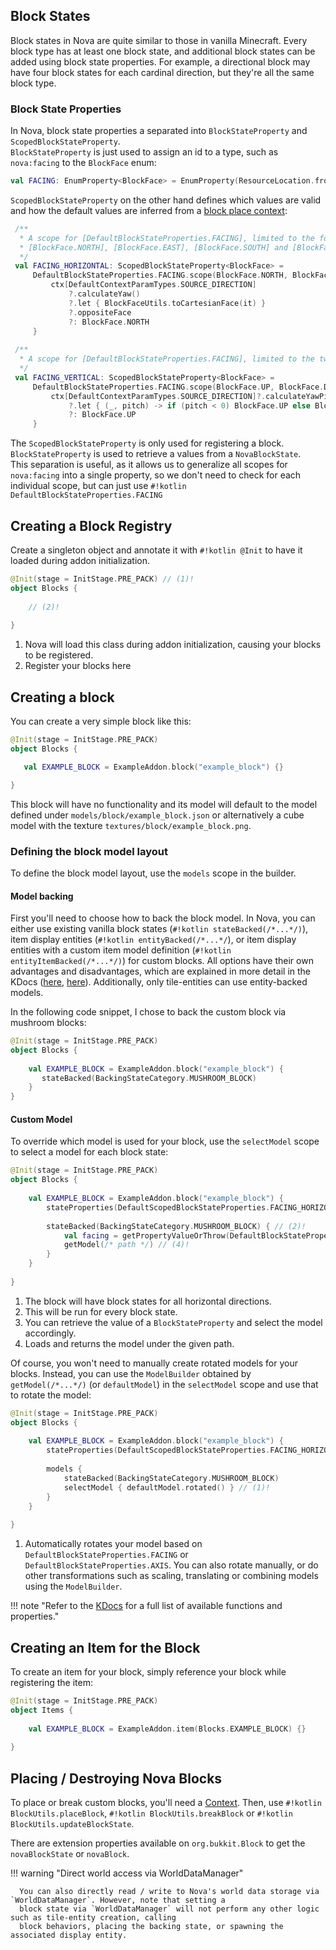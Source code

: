 ## Block States

Block states in Nova are quite similar to those in vanilla Minecraft. Every block type has at least one block state,
and additional block states can be added using block state properties. For example, a directional block may have four
block states for each cardinal direction, but they're all the same block type.

### Block State Properties

In Nova, block state properties a separated into `BlockStateProperty` and `ScopedBlockStateProperty`.  
`BlockStateProperty` is just used to assign an id to a type, such as `nova:facing` to the `BlockFace` enum:

```kotlin title="DefaultBlockStateProperties.kt"
val FACING: EnumProperty<BlockFace> = EnumProperty(ResourceLocation.fromNamespaceAndPath("nova", "facing"))
```

`ScopedBlockStateProperty` on the other hand defines which values are valid and how the default values are inferred
from a [block place context](../contexts.md):

```kotlin title="DefaultScopedBlockStateProperties.kt"
 /**
  * A scope for [DefaultBlockStateProperties.FACING], limited to the four horizontal directions
  * [BlockFace.NORTH], [BlockFace.EAST], [BlockFace.SOUTH] and [BlockFace.WEST].
  */
 val FACING_HORIZONTAL: ScopedBlockStateProperty<BlockFace> =
     DefaultBlockStateProperties.FACING.scope(BlockFace.NORTH, BlockFace.EAST, BlockFace.SOUTH, BlockFace.WEST) { ctx ->
         ctx[DefaultContextParamTypes.SOURCE_DIRECTION]
             ?.calculateYaw()
             ?.let { BlockFaceUtils.toCartesianFace(it) }
             ?.oppositeFace
             ?: BlockFace.NORTH
     }
 
 /**
  * A scope for [DefaultBlockStateProperties.FACING], limited to the two vertical directions [BlockFace.UP] and [BlockFace.DOWN].
  */
 val FACING_VERTICAL: ScopedBlockStateProperty<BlockFace> =
     DefaultBlockStateProperties.FACING.scope(BlockFace.UP, BlockFace.DOWN) { ctx ->
         ctx[DefaultContextParamTypes.SOURCE_DIRECTION]?.calculateYawPitch()
             ?.let { (_, pitch) -> if (pitch < 0) BlockFace.UP else BlockFace.DOWN }
             ?: BlockFace.UP
     }
```

The `ScopedBlockStateProperty` is only used for registering a block.
`BlockStateProperty` is used to retrieve a values from a `NovaBlockState`.  
This separation is useful, as it allows us to generalize all scopes for `nova:facing` into a single property, so we don't
need to check for each individual scope, but can just use `#!kotlin DefaultBlockStateProperties.FACING`

## Creating a Block Registry

Create a singleton object and annotate it with `#!kotlin @Init` to have it loaded during addon initialization.

```kotlin
@Init(stage = InitStage.PRE_PACK) // (1)!
object Blocks {
    
    // (2)!
    
}
```

1. Nova will load this class during addon initialization, causing your blocks to be registered.
2. Register your blocks here

## Creating a block

You can create a very simple block like this:

```kotlin
@Init(stage = InitStage.PRE_PACK)
object Blocks {

   val EXAMPLE_BLOCK = ExampleAddon.block("example_block") {}

}
```

This block will have no functionality and its model will default to the model defined under
`models/block/example_block.json` or alternatively a cube model with the texture `textures/block/example_block.png`.

### Defining the block model layout

To define the block model layout, use the `models` scope in the builder.

#### Model backing

First you'll need to choose how to back the block model. In Nova, you can either use existing vanilla block states
(`#!kotlin stateBacked(/*...*/)`), item display entities (`#!kotlin entityBacked(/*...*/`), or item display entities
with a custom item model definition (`#!kotlin entityItemBacked(/*...*/)`) for custom blocks.
All options have their own advantages and disadvantages, which are explained in more detail in the KDocs
([here](https://nova.dokka.xenondevs.xyz/nova/xyz.xenondevs.nova.world.block/-nova-block-builder/index.html),
[here](https://nova.dokka.xenondevs.xyz/nova/xyz.xenondevs.nova.resources.builder.layout.block/-backing-state-category/index.html)).
Additionally, only tile-entities can use entity-backed models.

In the following code snippet, I chose to back the custom block via mushroom blocks:

```kotlin
@Init(stage = InitStage.PRE_PACK)
object Blocks {
    
    val EXAMPLE_BLOCK = ExampleAddon.block("example_block") {
       stateBacked(BackingStateCategory.MUSHROOM_BLOCK)
    }
}
```

#### Custom Model

To override which model is used for your block, use the `selectModel` scope to select a model for each block state:

```kotlin
@Init(stage = InitStage.PRE_PACK)
object Blocks {
    
    val EXAMPLE_BLOCK = ExampleAddon.block("example_block") {
        stateProperties(DefaultScopedBlockStateProperties.FACING_HORIZONTAL) // (1)!
        
        stateBacked(BackingStateCategory.MUSHROOM_BLOCK) { // (2)!
            val facing = getPropertyValueOrThrow(DefaultBlockStateProperties.FACING) // (3)!
            getModel(/* path */) // (4)!
        }
    }
   
}
```

1. The block will have block states for all horizontal directions.
2. This will be run for every block state.
3. You can retrieve the value of a `BlockStateProperty` and select the model accordingly.
4. Loads and returns the model under the given path.

Of course, you won't need to manually create rotated models for your blocks.
Instead, you can use the `ModelBuilder` obtained by `getModel(/*...*/)` (or `defaultModel`) in the `selectModel` scope
and use that to rotate the model:

```kotlin
@Init(stage = InitStage.PRE_PACK)
object Blocks {
    
    val EXAMPLE_BLOCK = ExampleAddon.block("example_block") {
        stateProperties(DefaultScopedBlockStateProperties.FACING_HORIZONTAL)
        
        models {
            stateBacked(BackingStateCategory.MUSHROOM_BLOCK)
            selectModel { defaultModel.rotated() } // (1)!
        }
    }
   
}
```

1. Automatically rotates your model based on `DefaultBlockStateProperties.FACING` or `DefaultBlockStateProperties.AXIS`.
   You can also rotate manually, or do other transformations such as scaling, translating or combining models using
   the `ModelBuilder`.

!!! note "Refer to the [KDocs](https://nova.dokka.xenondevs.xyz/nova/xyz.xenondevs.nova.world.block/-nova-block-builder/index.html) for a full list of available functions and properties."

## Creating an Item for the Block

To create an item for your block, simply reference your block while registering the item:

```kotlin
@Init(stage = InitStage.PRE_PACK)
object Items {
    
    val EXAMPLE_BLOCK = ExampleAddon.item(Blocks.EXAMPLE_BLOCK) {}
    
}
```

## Placing / Destroying Nova Blocks

To place or break custom blocks, you'll need a [Context](../contexts.md). Then, use `#!kotlin BlockUtils.placeBlock`,
`#!kotlin BlockUtils.breakBlock` or `#!kotlin BlockUtils.updateBlockState`.

There are extension properties available on `org.bukkit.Block` to get the `novaBlockState` or `novaBlock`.

!!! warning "Direct world access via WorldDataManager"

      You can also directly read / write to Nova's world data storage via `WorldDataManager`. However, note that setting a 
      block state via `WorldDataManager` will not perform any other logic such as tile-entity creation, calling
      block behaviors, placing the backing state, or spawning the associated display entity.